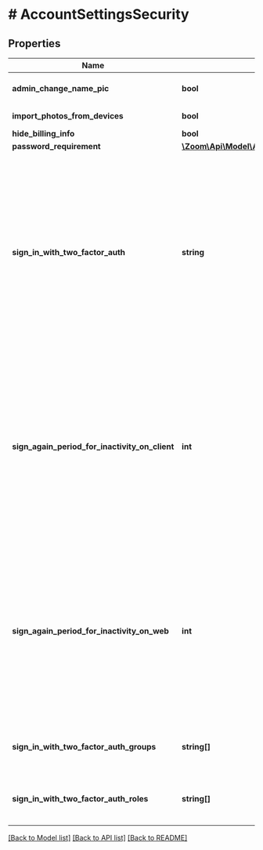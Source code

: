 # # AccountSettingsSecurity

## Properties

Name | Type | Description | Notes
------------ | ------------- | ------------- | -------------
**admin_change_name_pic** | **bool** | Only account administrators can change a user&#39;s username and picture. | [optional] 
**import_photos_from_devices** | **bool** | Allow users to import photos from a photo library on a  device. | [optional] 
**hide_billing_info** | **bool** | Hide billing information. | [optional] 
**password_requirement** | [**\Zoom\Api\Model\AccountSettingsSecurityPasswordRequirement**](AccountSettingsSecurityPasswordRequirement.md) |  | [optional] 
**sign_in_with_two_factor_auth** | **string** | Settings for 2FA( [two factor authentication](https://support.zoom.us/hc/en-us/articles/360038247071) ). The value can be one of the following: &#x60;all&#x60;: Two factor authentication will be enabled for all users in the account.&lt;br&gt; &#x60;none&#x60;: Two factor authentication is disabled.&lt;br&gt; &#x60;group&#x60;: Two factor authentication will be enabled for users belonging to specific groups. If 2FA is enabled for certain groups, the group IDs of the group(s) will be provided in the &#x60;sign_in_with_two_factor_auth_groups&#x60; field.&lt;br&gt; &#x60;role&#x60;: Two factor authentication will be enabled only for users assigned with specific roles in the account. If 2FA is enabled for specific roles, the role IDs will be provided in the &#x60;sign_in_with_two_factor_auth_roles&#x60; field. | [optional] 
**sign_again_period_for_inactivity_on_client** | **int** | Settings for User Sign In interval requirements after a period of inactivity. If enabled, this setting forces automatic logout of users in Zoom Client app after a set amount of time. &lt;br&gt;  If this setting is disabled, the value of this field will be &#x60;0&#x60;. If the setting is enabled, the value of this field will indicate the **period of inactivity** in minutes after which, an inactive user will be automatically logged out of the Zoom Client. The value for the period of inactivity can be one of the following:&lt;br&gt;  &#x60;5&#x60;: 5 minutes&lt;br&gt; &#x60;10&#x60;: 10 minutes&lt;br&gt; &#x60;15&#x60;: 15 minutes&lt;br&gt; &#x60;30&#x60;: 30 minutes&lt;br&gt; &#x60;45&#x60;: 45 minutes&lt;br&gt; &#x60;60&#x60;: 60 minutes&lt;br&gt; &#x60;90&#x60;: 90 minutes&lt;br&gt; &#x60;120&#x60;: 120 minutes | [optional] 
**sign_again_period_for_inactivity_on_web** | **int** | Settings for User Sign In interval requirements after a period of inactivity. If enabled, this setting forces automatic logout of users in Zoom Web Portal after a set amount of time. &lt;br&gt;  If this setting is disabled, the value of this field will be &#x60;0&#x60;. If the setting is enabled, the value of this field will indicate the **period of inactivity** in minutes after which, an inactive user will be automatically logged out of the Zoom Web Portal. The value for the period of inactivity can be one of the following:&lt;br&gt;  &#x60;5&#x60;: 5 minutes&lt;br&gt; &#x60;10&#x60;: 10 minutes&lt;br&gt; &#x60;15&#x60;: 15 minutes&lt;br&gt; &#x60;30&#x60;: 30 minutes&lt;br&gt; &#x60;60&#x60;: 60 minutes&lt;br&gt; &#x60;120&#x60;: 120 minutes | [optional] 
**sign_in_with_two_factor_auth_groups** | **string[]** | This field contains group IDs of groups that have 2FA enabled. This field is only returned if the value of &#x60;sign_in_with_two_factor_auth&#x60; is &#x60;group&#x60; | [optional] 
**sign_in_with_two_factor_auth_roles** | **string[]** | This field contains role IDs of roles that have 2FA enabled. This field is only returned if the value of &#x60;sign_in_with_two_factor_auth&#x60; is &#x60;role&#x60;. | [optional] 

[[Back to Model list]](../../README.md#documentation-for-models) [[Back to API list]](../../README.md#documentation-for-api-endpoints) [[Back to README]](../../README.md)


